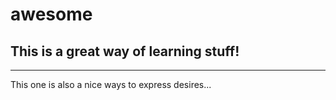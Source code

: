# awesome
This is a great way of learning stuff!
-----------------
-----------------

This one is also a nice ways to express desires...
